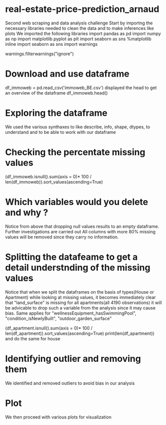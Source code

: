 # real-estate-price-prediction_arnaud
Second web scraping and data analysis challenge
Start by importng the necessary libraries needed to clean the data and to make inferences like plots
We imported the following libraries
import pandas as pd
import numpy as np
import matplotlib.pyplot as plt
import seaborn as sns
%matplotlib inline
import seaborn as sns
import warnings

warnings.filterwarnings("ignore")

# Download and use dataframe
df_immoweb = pd.read_csv('immoweb_BE.csv')
displayed the head to get an overview of the dataframe
df_immoweb.head()

# Exploring the dataframe
We used the various synthaxes to like describe, info, shape, dtypes, to understand and to be able to work with our dataframe

# Checking the percentate missing values
(df_immoweb.isnull().sum(axis = 0)* 100 / len(df_immoweb)).sort_values(ascending=True)

# Which variables would you delete and why ?
Notice from above that dropping null values results to an empty dataframe. Further investigations are carried out
All columns with more 80% missing values will be removed since they carry no information.

# Splitting the datafeame to get a detail understnding of the missing values
Notice that when we split the dataframes on the basis of types(House or Apartment) while looking at missing values, it becomes immediately clear that "land_surface" is missing for all apartments(all 4190 observations) it will be advicable to drop such a variable from the analysis since it may cause bias. Same applies for "wellnessEquipment_hasSwimmingPool", "condition_isNewlyBuilt", "outdoor_garden_surface"

(df_apartment.isnull().sum(axis = 0)* 100 / len(df_apartment)).sort_values(ascending=True)
print(len(df_apartment))
and do the same for house

# Identifying outlier and removing them 
We identified and removed outliers to avoid bias in our analysis

# Plot
We then proceed with various plots for visualization

